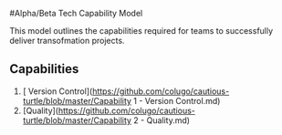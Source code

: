 #Alpha/Beta Tech Capability  Model

This model outlines the capabilities required for teams to successfully deliver transofmation projects.

## Capabilities
 1. [ Version Control](https://github.com/colugo/cautious-turtle/blob/master/Capability 1 - Version Control.md)
 2. [Quality](https://github.com/colugo/cautious-turtle/blob/master/Capability 2 - Quality.md)